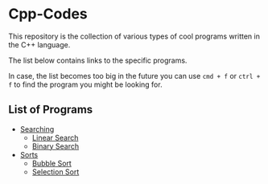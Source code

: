 # Cpp-Codes
This repository is the collection of various types of cool programs written in the C++ language. 

The list below contains links to the specific programs.

In case, the list becomes too big in the future you can use `cmd + f` or `ctrl + f` to find the program you might be looking for.

## List of Programs

- [Searching](./Searching)
  - [Linear Search](./Searching/linearsearch.cpp)
  - [Binary Search](./Searching/binarysearch.cpp)
- [Sorts](./Sorts)
  - [Bubble Sort](./Sorts/bubblesort.cpp)
  - [Selection Sort](./Sorts/selectionsort.cpp)
  
